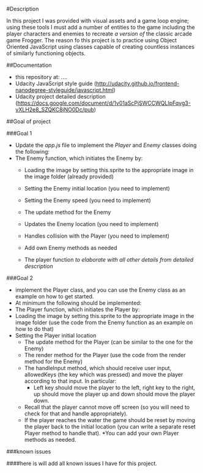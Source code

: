 #Description

In this project I was provided with visual assets and a game loop engine; using these tools I must add a number of entities to the game including the player characters and enemies to recreate _a version of_ the classic arcade game Frogger. The reason fo this project is to practice using Object Oriented JavaScript using classes capable of creating countless instances of similarly functioning objects.

##Documentation

  * this repository at: ....
  * Udacity JavaScript style guide (http://udacity.github.io/frontend-nanodegree-styleguide/javascript.html)
  * Udacity project detailed description (https://docs.google.com/document/d/1v01aScPjSWCCWQLIpFqvg3-vXLH2e8_SZQKC8jNO0Dc/pub)

##Goal of project

###Goal 1

  * Update the _app.js_ file to implement the _Player_ and _Enemy_ classes doing the following:
  * The Enemy function, which initiates the Enemy by:
    * Loading the image by setting this.sprite to the appropriate image in the image folder (already provided)
    * Setting the Enemy initial location (you need to implement)
    * Setting the Enemy speed (you need to implement)
    * The update method for the Enemy
    * Updates the Enemy location (you need to implement)
    * Handles collision with the Player (you need to implement)
    * Add own Enemy methods as needed

    * The player function _to elaborate with all other details from detailed description_

###Goal 2

  * implement the Player class, and you can use the Enemy class as an example on how to get started.
  * At minimum the following should be implemented:
  * The Player function, which initiates the Player by:
  * Loading the image by setting this.sprite to the appropriate image in the image folder (use the code from the Enemy function as an example on how to do that)
  * Setting the Player initial location
      * The update method for the Player (can be similar to the one for the Enemy)
      * The render method for the Player (use the code from the render method for the Enemy)
      * The handleInput method, which should receive user input, allowedKeys (the key which was pressed) and move the player according to that input. In particular:
        * Left key should move the player to the left, right key to the right, up should move the player up and down should move the player down.
      * Recall that the player cannot move off screen (so you will need to check for that and handle appropriately).
      * If the player reaches the water the game should be reset by moving the player back to the initial location (you can write a separate reset Player method to handle that).
  *You can add your own Player methods as needed.

###known issues

####here is will add all known issues I have for this project.
